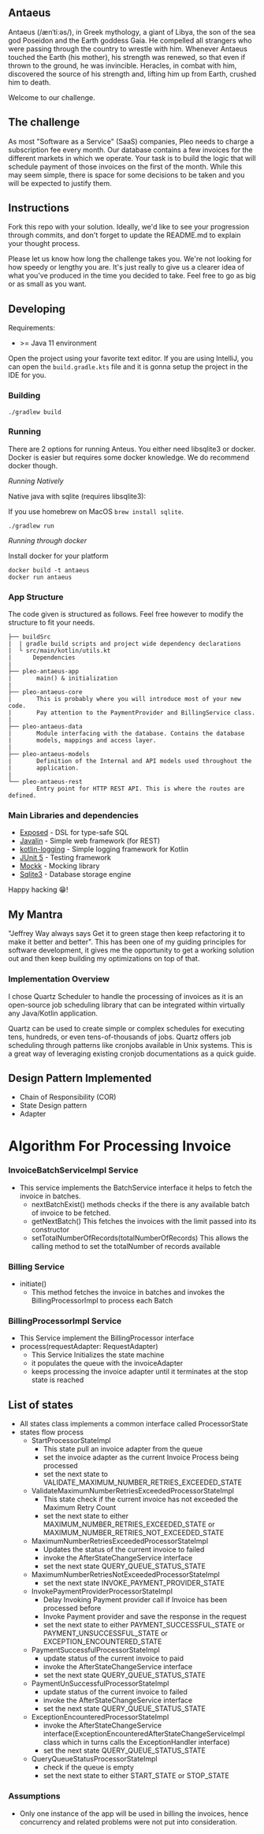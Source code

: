 ## Antaeus

Antaeus (/ænˈtiːəs/), in Greek mythology, a giant of Libya, the son of the sea god Poseidon and the Earth goddess Gaia.
He compelled all strangers who were passing through the country to wrestle with him. Whenever Antaeus touched the
Earth (his mother), his strength was renewed, so that even if thrown to the ground, he was invincible. Heracles, in
combat with him, discovered the source of his strength and, lifting him up from Earth, crushed him to death.

Welcome to our challenge.

## The challenge

As most "Software as a Service" (SaaS) companies, Pleo needs to charge a subscription fee every month. Our database
contains a few invoices for the different markets in which we operate. Your task is to build the logic that will
schedule payment of those invoices on the first of the month. While this may seem simple, there is space for some
decisions to be taken and you will be expected to justify them.

## Instructions

Fork this repo with your solution. Ideally, we'd like to see your progression through commits, and don't forget to
update the README.md to explain your thought process.

Please let us know how long the challenge takes you. We're not looking for how speedy or lengthy you are. It's just
really to give us a clearer idea of what you've produced in the time you decided to take. Feel free to go as big or as
small as you want.

## Developing

Requirements:

- \>= Java 11 environment

Open the project using your favorite text editor. If you are using IntelliJ, you can open the `build.gradle.kts` file
and it is gonna setup the project in the IDE for you.

### Building

```
./gradlew build
```

### Running

There are 2 options for running Anteus. You either need libsqlite3 or docker. Docker is easier but requires some docker
knowledge. We do recommend docker though.

*Running Natively*

Native java with sqlite (requires libsqlite3):

If you use homebrew on MacOS `brew install sqlite`.

```
./gradlew run
```

*Running through docker*

Install docker for your platform

```
docker build -t antaeus
docker run antaeus
```

### App Structure

The code given is structured as follows. Feel free however to modify the structure to fit your needs.

```
├── buildSrc
|  | gradle build scripts and project wide dependency declarations
|  └ src/main/kotlin/utils.kt 
|      Dependencies
|
├── pleo-antaeus-app
|       main() & initialization
|
├── pleo-antaeus-core
|       This is probably where you will introduce most of your new code.
|       Pay attention to the PaymentProvider and BillingService class.
|
├── pleo-antaeus-data
|       Module interfacing with the database. Contains the database 
|       models, mappings and access layer.
|
├── pleo-antaeus-models
|       Definition of the Internal and API models used throughout the
|       application.
|
└── pleo-antaeus-rest
        Entry point for HTTP REST API. This is where the routes are defined.
```

### Main Libraries and dependencies

* [Exposed](https://github.com/JetBrains/Exposed) - DSL for type-safe SQL
* [Javalin](https://javalin.io/) - Simple web framework (for REST)
* [kotlin-logging](https://github.com/MicroUtils/kotlin-logging) - Simple logging framework for Kotlin
* [JUnit 5](https://junit.org/junit5/) - Testing framework
* [Mockk](https://mockk.io/) - Mocking library
* [Sqlite3](https://sqlite.org/index.html) - Database storage engine

Happy hacking 😁!

## My Mantra

"Jeffrey Way always says Get it to green stage then keep refactoring it to make it better and better". This has been one
of my guiding principles for software development, it gives me the opportunity to get a working solution out and then
keep building my optimizations on top of that.

### Implementation Overview
I chose Quartz Scheduler to handle the processing of invoices as it is an open-source job scheduling library that can be integrated within virtually any Java/Kotlin application.

Quartz can be used to create simple or complex schedules for executing tens, hundreds, or even tens-of-thousands of jobs. Quartz offers job scheduling through patterns like cronjobs available in Unix systems. This is a great way of leveraging existing cronjob documentations as a quick guide.

## Design Pattern Implemented
- Chain of Responsibility (COR)
- State Design pattern
- Adapter 

# Algorithm For Processing Invoice


### InvoiceBatchServiceImpl Service
* This service implements the BatchService interface it helps to fetch the invoice in batches.
  * nextBatchExist() methods checks if the there is any available batch of invoice to be fetched. 
  * getNextBatch() This fetches the invoices with the limit passed into its constructor
  * setTotalNumberOfRecords(totalNumberOfRecords) This allows the calling method to set the totalNumber of records available


### Billing Service

* initiate() 
  * This method fetches the invoice in batches and invokes the BillingProcessorImpl to process each Batch

### BillingProcessorImpl Service

- This Service implement the BillingProcessor interface
- process(requestAdapter: RequestAdapter)
  - This Service Initializes the state machine
  - it populates the queue with the invoiceAdapter
  - keeps processing the invoice adapter until it terminates at the stop state is reached

## List of states
- All states class implements a common interface called ProcessorState
- states flow process
  - StartProcessorStateImpl
    - This state pull an invoice adapter from the queue 
    - set the invoice adapter as the current Invoice Process being processed
    - set the next state to VALIDATE_MAXIMUM_NUMBER_RETRIES_EXCEEDED_STATE
  - ValidateMaximumNumberRetriesExceededProcessorStateImpl
    - This state check if the current invoice has not exceeded the Maximum Retry Count 
    - set the next state to either MAXIMUM_NUMBER_RETRIES_EXCEEDED_STATE or MAXIMUM_NUMBER_RETRIES_NOT_EXCEEDED_STATE
  - MaximumNumberRetriesExceededProcessorStateImpl
    - Updates the status of the current invoice to failed 
    - invoke the AfterStateChangeService interface
    - set the next state QUERY_QUEUE_STATUS_STATE
  - MaximumNumberRetriesNotExceededProcessorStateImpl
    - set the next state INVOKE_PAYMENT_PROVIDER_STATE
  - InvokePaymentProviderProcessorStateImpl
    - Delay Invoking Payment provider call if Invoice has been processed before
    - Invoke Payment provider and save the response in the request
    - set the next state to either PAYMENT_SUCCESSFUL_STATE or PAYMENT_UNSUCCESSFUL_STATE or EXCEPTION_ENCOUNTERED_STATE
  - PaymentSuccessfulProcessorStateImpl
    - update status of the current invoice to paid
    - invoke the AfterStateChangeService interface
    - set the next state QUERY_QUEUE_STATUS_STATE
  - PaymentUnSuccessfulProcessorStateImpl
    - update status of the current invoice to failed
    - invoke the AfterStateChangeService interface
    - set the next state QUERY_QUEUE_STATUS_STATE
  - ExceptionEncounteredProcessorStateImpl
    - invoke the AfterStateChangeService interface(ExceptionEncounteredAfterStateChangeServiceImpl class which in turns calls the ExceptionHandler interface) 
    - set the next state QUERY_QUEUE_STATUS_STATE
  - QueryQueueStatusProcessorStateImpl
    - check if the queue is empty
    - set the next state to either START_STATE or STOP_STATE

### Assumptions
- Only one instance of the app will be used in billing the invoices, hence concurrency and related problems were not put
  into consideration.
